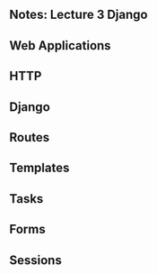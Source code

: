 ## Notes: Lecture 3 Django

## Web Applications


## HTTP


## Django


## Routes


## Templates


## Tasks


## Forms


## Sessions

